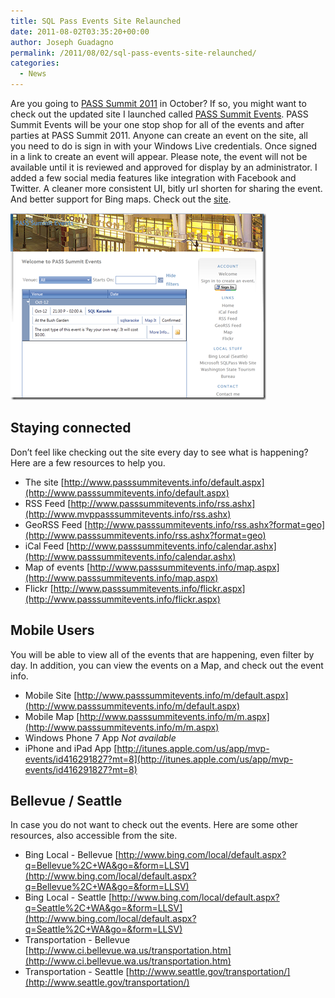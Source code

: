 ```yaml
---
title: SQL Pass Events Site Relaunched
date: 2011-08-02T03:35:20+00:00
author: Joseph Guadagno
permalink: /2011/08/02/sql-pass-events-site-relaunched/
categories:
  - News
---
```

Are you going to [PASS Summit 2011](http://www.sqlpass.org/summit/2011/) in October? If so, you might want to check out the updated site I launched called [PASS Summit Events](http://passsummitevents.info). PASS Summit Events will be your one stop shop for all of the events and after parties at PASS Summit 2011. Anyone can create an event on the site, all you need to do is sign in with your Windows Live credentials. Once signed in a link to create an event will appear. Please note, the event will not be available until it is reviewed and approved for display by an administrator. I added a few social media features like integration with Facebook and Twitter. A cleaner more consistent UI, bitly url shorten for sharing the event. And better support for Bing maps. Check out the [site](http://passsummitevents.info).

[![sqlpass](/assets/images/posts/sqlpass_thumb.png "sqlpass")](/assets/images/posts/sqlpass.png)

## Staying connected

Don’t feel like checking out the site every day to see what is happening? Here are a few resources to help you. 

* The site [http://www.passsummitevents.info/default.aspx](http://www.passsummitevents.info/default.aspx)
* RSS Feed [http://www.passsummitevents.info/rss.ashx](http://www.mvppasssummitevents.info/rss.ashx)
* GeoRSS Feed [http://www.passsummitevents.info/rss.ashx?format=geo](http://www.passsummitevents.info/rss.ashx?format=geo)
* iCal Feed [http://www.passsummitevents.info/calendar.ashx](http://www.passsummitevents.info/calendar.ashx)
* Map of events [http://www.passsummitevents.info/map.aspx](http://www.passsummitevents.info/map.aspx)
* Flickr [http://www.passsummitevents.info/flickr.aspx](http://www.passsummitevents.info/flickr.aspx)

## Mobile Users

You will be able to view all of the events that are happening, even filter by day. In addition, you can view the events on a Map, and check out the event info.

* Mobile Site [http://www.passsummitevents.info/m/default.aspx](http://www.passsummitevents.info/m/default.aspx)
* Mobile Map [http://www.passsummitevents.info/m/m.aspx](http://www.passsummitevents.info/m/m.aspx)
* Windows Phone 7 App _Not available_
* iPhone and iPad App [http://itunes.apple.com/us/app/mvp-events/id416291827?mt=8](http://itunes.apple.com/us/app/mvp-events/id416291827?mt=8)

## Bellevue / Seattle

In case you do not want to check out the events. Here are some other resources, also accessible from the site.

* Bing Local - Bellevue [http://www.bing.com/local/default.aspx?q=Bellevue%2C+WA&go=&form=LLSV](http://www.bing.com/local/default.aspx?q=Bellevue%2C+WA&go=&form=LLSV) 
* Bing Local - Seattle [http://www.bing.com/local/default.aspx?q=Seattle%2C+WA&go=&form=LLSV](http://www.bing.com/local/default.aspx?q=Seattle%2C+WA&go=&form=LLSV) 
* Transportation - Bellevue [http://www.ci.bellevue.wa.us/transportation.htm](http://www.ci.bellevue.wa.us/transportation.htm)
* Transportation - Seattle [http://www.seattle.gov/transportation/](http://www.seattle.gov/transportation/)